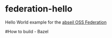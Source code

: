 # federation-hello
Hello World example for the [abseil OSS Federation](https://github.com/abseil/federation-head)

#How to build - Bazel

